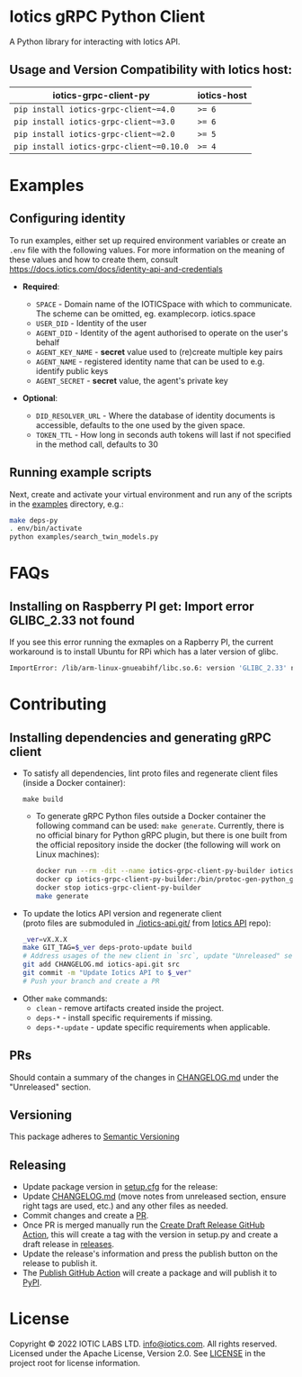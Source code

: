 # Iotics gRPC Python Client
A Python library for interacting with Iotics API.


## Usage and Version Compatibility with Iotics host:

| iotics-grpc-client-py | iotics-host |
|----------------------| ----------- |
|      `pip install iotics-grpc-client~=4.0`       | `>= 6`       |
|      `pip install iotics-grpc-client~=3.0`       | `>= 6`       |
|      `pip install iotics-grpc-client~=2.0`       | `>= 5`       |
|      `pip install iotics-grpc-client~=0.10.0`      | `>= 4`     |



# Examples
## Configuring identity
To run examples, either set up required environment variables or create an `.env` file with the following values. For
more information on the meaning of these values and how to create them, consult https://docs.iotics.com/docs/identity-api-and-credentials
* __Required__:
  * `SPACE` - Domain name of the IOTICSpace with which to communicate. The scheme can be omitted, eg. examplecorp.
    iotics.space
  * `USER_DID` - Identity of the user
  * `AGENT_DID` - Identity of the agent authorised to operate on the user's behalf
  * `AGENT_KEY_NAME` - __secret__ value used to (re)create multiple key pairs
  * `AGENT_NAME` - registered identity name that can be used to e.g. identify public keys
  * `AGENT_SECRET` - __secret__ value, the agent's private key

* __Optional__:
  * `DID_RESOLVER_URL` - Where the database of identity documents is accessible, defaults to the one used by the given 
    space.
  * `TOKEN_TTL` - How long in seconds auth tokens will last if not specified in the method call, defaults to 30
## Running example scripts
Next, create and activate your virtual environment and run any of the scripts in the [examples](https://github.com/Iotic-Labs/iotics-grpc-client-py/tree/main/examples) directory, 
e.g.:
```bash
make deps-py
. env/bin/activate
python examples/search_twin_models.py
```


# FAQs

## Installing on Raspberry PI get: Import error GLIBC_2.33 not found

If you see this error running the exmaples on a Rapberry PI, the current workaround is to install Ubuntu for RPi which has a later version of glibc.

```bash
ImportError: /lib/arm-linux-gnueabihf/libc.so.6: version 'GLIBC_2.33' not found (required by /home/pi/work/starting/iotics-grpc-client-py/env/lib/python3.9/site-packages/grpc/_cython/cygrpc.cpython-39-arm-linux-gnueabihf.so)
```



# Contributing


## Installing dependencies and generating gRPC client
* To satisfy all dependencies, lint proto files and regenerate client files (inside a Docker container):
  ```shell
  make build
  ```
  * To generate gRPC Python files outside a Docker container the following command can be used: `make generate`.
    Currently, there is no official binary for Python gRPC plugin, but there is one built from the official repository
    inside the docker (the following will work on Linux machines):
    ```bash
    docker run --rm -dit --name iotics-grpc-client-py-builder iotics-grpc-client-py-builder /bin/bash
    docker cp iotics-grpc-client-py-builder:/bin/protoc-gen-python_grpc env/bin/protoc-gen-python_grpc
    docker stop iotics-grpc-client-py-builder
    make generate
    ```
* To update the Iotics API version and regenerate client  
  (proto files are submoduled in [./iotics-api.git/](./iotics-api.git)
  from [Iotics API](https://github.com/Iotic-Labs/api) repo):
  ```bash
  _ver=vX.X.X
  make GIT_TAG=$_ver deps-proto-update build
  # Address usages of the new client in `src`, update "Unreleased" section in CHANGELOG.md, then:
  git add CHANGELOG.md iotics-api.git src
  git commit -m "Update Iotics API to $_ver"
  # Push your branch and create a PR
  ```
* Other `make` commands:
  * `clean` - remove artifacts created inside the project.
  * `deps-*` - install specific requirements if missing.
  * `deps-*-update` - update specific requirements when applicable.


## PRs
Should contain a summary of the changes in [CHANGELOG.md](https://github.com/Iotic-Labs/iotics-grpc-client-py/blob/main/CHANGELOG.md) under the "Unreleased" section.


## Versioning

This package adheres to [Semantic Versioning](https://semver.org/spec/v2.0.0.html)


## Releasing
* Update package version in [setup.cfg](./setup.cfg) for the release:
* Update [CHANGELOG.md](./CHANGELOG.md) (move notes from unreleased section, ensure right tags are used, etc.)
  and any other files as needed.
* Commit changes and create a [PR](https://github.com/Iotic-Labs/iotics-grpc-client-py/compare).
* Once PR is merged manually run the [Create Draft Release GitHub Action](https://github.com/Iotic-Labs/iotics-grpc-client-py/actions/workflows/draft_release.yml), this will create a tag with the version in setup.py and create a draft release in [releases](https://github.com/Iotic-Labs/iotics-grpc-client-py/releases).
* Update the release's information and press the publish button on the release to publish it.
* The [Publish GitHub Action](https://github.com/Iotic-Labs/iotics-grpc-client-ts/actions/workflows/publish.yml)
  will create a package and will publish it to [PyPI](https://pypi.org/project/iotics-grpc-client).


# License

Copyright © 2022 IOTIC LABS LTD. info@iotics.com. All rights reserved. Licensed under the Apache License, Version 2.0. See [LICENSE](https://github.com/Iotic-Labs/iotics-grpc-client-py/tree/main/LICENSE) in the project root for license information.

